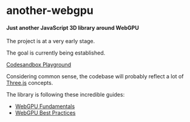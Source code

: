 # another-webgpu

#### Just another JavaScript 3D library around WebGPU
 
The project is at a very early stage.  

The goal is currently being established. 

[Codesandbox Playground](https://codesandbox.io/p/sandbox/another-webgpu-playground-cgp72l)

Considering common sense, the codebase will probably reflect a lot of [Three.js](https://github.com/mrdoob/three.js) concepts.

The library is following these incredible guides:  
- [WebGPU Fundamentals](https://webgpufundamentals.org/)  
- [WebGPU Best Practices](https://toji.dev/webgpu-best-practices/)
